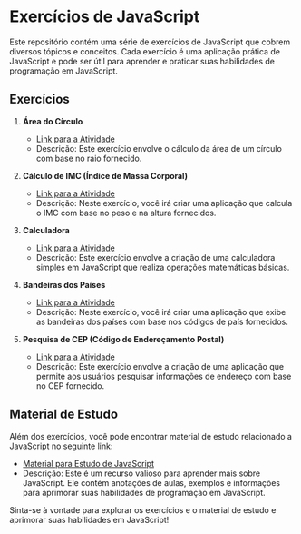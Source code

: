 # Exercícios de JavaScript

Este repositório contém uma série de exercícios de JavaScript que cobrem diversos tópicos e conceitos. Cada exercício é uma aplicação prática de JavaScript e pode ser útil para aprender e praticar suas habilidades de programação em JavaScript.

## Exercícios

1. **Área do Círculo**
   - [Link para a Atividade](https://ifpb.github.io/exercises/problems/function-area-of-circle/)
   - Descrição: Este exercício envolve o cálculo da área de um círculo com base no raio fornecido.

2. **Cálculo de IMC (Índice de Massa Corporal)**
   - [Link para a Atividade](https://ifpb.github.io/exercises/problems/web-script-bmi/)
   - Descrição: Neste exercício, você irá criar uma aplicação que calcula o IMC com base no peso e na altura fornecidos.

3. **Calculadora**
   - [Link para a Atividade](https://ifpb.github.io/exercises/problems/function-calc/)
   - Descrição: Este exercício envolve a criação de uma calculadora simples em JavaScript que realiza operações matemáticas básicas.

4. **Bandeiras dos Países**
   - [Link para a Atividade](https://ifpb.github.io/exercises/problems/web-script-country-flags/)
   - Descrição: Neste exercício, você irá criar uma aplicação que exibe as bandeiras dos países com base nos códigos de país fornecidos.

5. **Pesquisa de CEP (Código de Endereçamento Postal)**
   - [Link para a Atividade](https://ifpb.github.io/exercises/problems/web-script-address-cep-api/)
   - Descrição: Este exercício envolve a criação de uma aplicação que permite aos usuários pesquisar informações de endereço com base no CEP fornecido.

## Material de Estudo

Além dos exercícios, você pode encontrar material de estudo relacionado a JavaScript no seguinte link:

- [Material para Estudo de JavaScript](https://ifpb.github.io/ls/classnotes/)
- Descrição: Este é um recurso valioso para aprender mais sobre JavaScript. Ele contém anotações de aulas, exemplos e informações para aprimorar suas habilidades de programação em JavaScript.

Sinta-se à vontade para explorar os exercícios e o material de estudo e aprimorar suas habilidades em JavaScript!